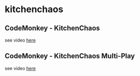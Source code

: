 # kitchenchaos

## CodeMonkey - KitchenChaos  

see video [here](https://youtu.be/AmGSEH7QcDg?t=18870)

## CodeMonkey - KitchenChaos Multi-Play  
see video [here](https://www.youtube.com/watch?v=7glCsF9fv3s&list=PLzDRvYVwl53sSmEcIgZyDzrc0Smpq_9fN)




